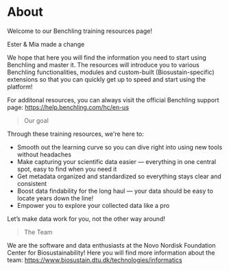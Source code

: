 # About

Welcome to our Benchling training resources page! 

Ester & Mia made a change

We hope that here you will find the information you need to start using Benchling and master it. The resources will introduce you to various Benchling functionalities, modules and custom-built (Biosustain-specific) extensions so that you can quickly get up to speed and start using the platform! 

For additonal resources, you can always visit the official Benchling support page: https://help.benchling.com/hc/en-us 


> Our goal

Through these training resources, we're here to:

- Smooth out the learning curve so you can dive right into using new tools without headaches
- Make capturing your scientific data easier — everything in one central spot, easy to find when you need it
- Get metadata organized and standardized so everything stays clear and consistent
- Boost data findability for the long haul — your data should be easy to locate years down the line!
- Empower you to explore your collected data like a pro

Let’s make data work for you, not the other way around!


> The Team

We are the software and data enthusiasts at the Novo Nordisk Foundation Center for Biosustainability! Here you will find more information about the team: https://www.biosustain.dtu.dk/technologies/informatics



